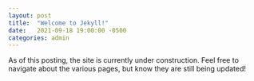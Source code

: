 ```yaml
---
layout: post
title:  "Welcome to Jekyll!"
date:   2021-09-18 19:00:00 -0500
categories: admin
---
```

As of this posting, the site is currently under construction. Feel free to navigate about the various pages, but know they are still being updated!
